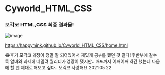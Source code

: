 # Cyworld_HTML_CSS

### 모각코 HTML,CSS 최종 결과물!
![image](https://user-images.githubusercontent.com/71982555/119200914-e00b6200-bac8-11eb-81a9-0d8fb4001c27.png)

https://happymink.github.io/Cyworld_HTML_CSS/home.html


😂후기
모각코 과정이 정말 잘 되어있어서 재밌게 공부를 했던 것 같다!
후반부에 갈수록 알바와 과제에 떠밀려 퀄리티가 엉망이 됐지만..
배포까지 어째어째 하긴 했는데 다음에 할 땐 제대로 해보고 싶다.. 모각코 사랑해요 
2021 05 22
